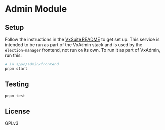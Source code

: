 # Admin Module

## Setup

Follow the instructions in the [VxSuite README](../../../README.md) to get set
up. This service is intended to be run as part of the VxAdmin stack and is used
by the `election-manager` frontend, not run on its own. To run it as part of
VxAdmin, run this:

```sh
# in apps/admin/frontend
pnpm start
```

## Testing

```sh
pnpm test
```

## License

GPLv3
